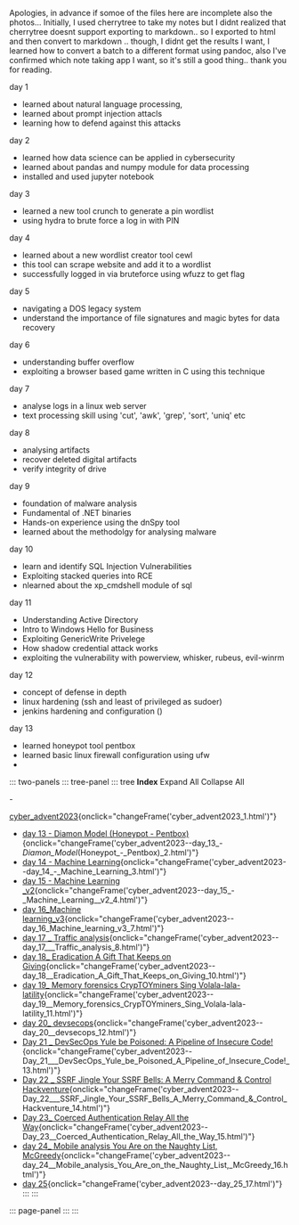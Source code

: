 Apologies, in advance if somoe of the files here are incomplete also the photos... Initially, I used cherrytree to take my notes but I didnt realized that cherrytree doesnt support exporting to markdown.. so I exported to html and then convert to  markdown .. though, I didnt get the results I want, I learned how to convert a batch to a different format using pandoc, also I've confirmed which note taking app I want, so it's still a good thing..  thank you for reading. 



day 1
- learned about natural language processing, 
- learned about prompt injection attacls
- learning how to defend against this attacks

day 2
- learned how data science can be applied in cybersecurity
- learned about pandas and numpy module for data processing
- installed and used jupyter notebook

day 3
- learned a new tool crunch to generate a pin wordlist
- using hydra to brute force a log in with PIN

day 4
- learned about a new wordlist creator tool cewl
- this tool can scrape website and add it to a wordlist
- successfully logged in via bruteforce using wfuzz to get flag

day 5
- navigating a DOS legacy system
- understand the importance of file signatures and magic bytes for data recovery

day 6
- understanding buffer overflow
- exploiting a browser based game written in C using this technique


day 7
- analyse logs in a linux web server
- text processing skill using 'cut', 'awk', 'grep', 'sort', 'uniq' etc



day 8
- analysing artifacts
- recover deleted digital artifacts
- verify integrity of drive


day 9
- foundation of malware analysis
- Fundamental of .NET binaries
- Hands-on experience using the dnSpy tool
- learned about the methodolgy for analysing malware 

day 10
- learn and identify SQL Injection Vulnerabilities
- Exploiting stacked queries into RCE
- nlearned about the xp_cmdshell module of sql


day 11 
- Understanding Active Directory
- Intro to Windows Hello for Business
- Exploiting GenericWrite Privelege
- How shadow credential attack works
- exploiting the vulnerability with powerview, whisker, rubeus, evil-winrm 



day 12
- concept of defense in depth 
- linux hardening (ssh and least of privileged as sudoer)
- jenkins hardening and configuration ()


day 13
- learned honeypot tool pentbox
- learned basic linux firewall configuration using ufw
- 


::: two-panels
::: tree-panel
::: tree
**Index** Expand All Collapse All

\-

[cyber_advent2023](#){onclick="changeFrame('cyber_advent2023_1.html')"}

-   [day 13 - Diamon Model (Honeypot -
    Pentbox)](#){onclick="changeFrame('cyber_advent2023--day_13_-_Diamon_Model_(Honeypot_-_Pentbox)_2.html')"}
-   [day 14 - Machine
    Learning](#){onclick="changeFrame('cyber_advent2023--day_14_-_Machine_Learning_3.html')"}
-   [day 15 - Machine Learning
    \_v2](#){onclick="changeFrame('cyber_advent2023--day_15_-_Machine_Learning__v2_4.html')"}
-   [day 16_Machine
    learning_v3](#){onclick="changeFrame('cyber_advent2023--day_16_Machine_learning_v3_7.html')"}
-   [day 17 \_ Traffic
    analysis](#){onclick="changeFrame('cyber_advent2023--day_17___Traffic_analysis_8.html')"}
-   [day 18\_ Eradication A Gift That Keeps on
    Giving](#){onclick="changeFrame('cyber_advent2023--day_18__Eradication_A_Gift_That_Keeps_on_Giving_10.html')"}
-   [day 19\_ Memory forensics CrypTOYminers Sing
    Volala-lala-latility](#){onclick="changeFrame('cyber_advent2023--day_19__Memory_forensics_CrypTOYminers_Sing_Volala-lala-latility_11.html')"}
-   [day 20\_
    devsecops](#){onclick="changeFrame('cyber_advent2023--day_20__devsecops_12.html')"}
-   [Day 21 \_ DevSecOps Yule be Poisoned: A Pipeline of Insecure
    Code!](#){onclick="changeFrame('cyber_advent2023--Day_21___DevSecOps_Yule_be_Poisoned_A_Pipeline_of_Insecure_Code!_13.html')"}
-   [Day 22 \_ SSRF Jingle Your SSRF Bells: A Merry Command & Control
    Hackventure](#){onclick="changeFrame('cyber_advent2023--Day_22___SSRF_Jingle_Your_SSRF_Bells_A_Merry_Command_&_Control_Hackventure_14.html')"}
-   [Day 23\_ Coerced Authentication Relay All the
    Way](#){onclick="changeFrame('cyber_advent2023--Day_23__Coerced_Authentication_Relay_All_the_Way_15.html')"}
-   [day 24\_ Mobile analysis You Are on the Naughty List,
    McGreedy](#){onclick="changeFrame('cyber_advent2023--day_24__Mobile_analysis_You_Are_on_the_Naughty_List,_McGreedy_16.html')"}
-   [day
    25](#){onclick="changeFrame('cyber_advent2023--day_25_17.html')"}
:::
:::

::: page-panel
:::
:::

